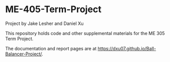 # ME-405-Term-Project
Project by Jake Lesher and Daniel Xu

This repository holds code and other supplemental materials for the ME 305 Term Project.

The documentation and report pages are at <https://dxu07.github.io/Ball-Balancer-Project/>.
